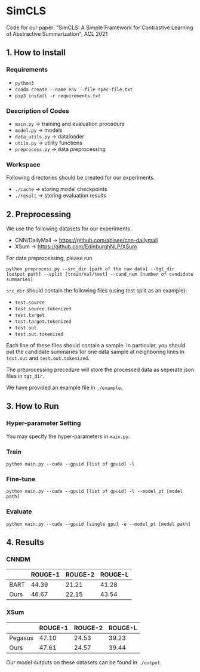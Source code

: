 # SimCLS
Code for our paper:
"SimCLS: A Simple Framework for Contrastive Learning of Abstractive Summarization", ACL 2021

## 1. How to Install

### Requirements
- `python3`
- `conda create --name env --file spec-file.txt`
- `pip3 install -r requirements.txt`

### Description of Codes
- `main.py` -> training and evaluation procedure
- `model.py` -> models
- `data_utils.py` -> dataloader
- `utils.py` -> utility functions
- `preprocess.py` -> data preprocessing

### Workspace
Following directories should be created for our experiments.
- `./cache` -> storing model checkpoints
- `./result` -> storing evaluation results

## 2. Preprocessing
We use the following datasets for our experiments.

- CNN/DailyMail -> https://github.com/abisee/cnn-dailymail
- XSum -> https://github.com/EdinburghNLP/XSum

For data preprocessing, please run
```
python preprocess.py --src_dir [path of the raw data] --tgt_dir [output path] --split [train/val/test] --cand_num [number of candidate summaries]
```
`src_dir` should contain the following files (using test split as an example):
- `test.source`
- `test.source.tokenized`
- `test.target`
- `test.target.tokenized`
- `test.out`
- `test.out.tokenized`

Each line of these files should contain a sample. In particular, you should put the candidate summaries for one data sample at neighboring lines in `test.out` and `test.out.tokenized`.

The preprocessing precedure will store the processed data as seperate json files in `tgt_dir`.

We have provided an example file in `./example`.

## 3. How to Run

### Hyper-parameter Setting
You may specify the hyper-parameters in `main.py`.
### Train
```
python main.py --cuda --gpuid [list of gpuid] -l
```
### Fine-tune
```
python main.py --cuda --gpuid [list of gpuid] -l --model_pt [model path]
```
### Evaluate
```
python main.py --cuda --gpuid [single gpu] -e --model_pt [model path]
```


## 4. Results

### CNNDM
|          | ROUGE-1 | ROUGE-2 | ROUGE-L |
|----------|---------|---------|---------|
| BART     | 44.39   | 21.21   | 41.28   |
| Ours     | 46.67   | 22.15   | 43.54   |

### XSum
|          | ROUGE-1 | ROUGE-2 | ROUGE-L |
|----------|---------|---------|---------|
| Pegasus  | 47.10   | 24.53   | 39.23   |
| Ours     | 47.61   | 24.57   | 39.44   |

Our model outputs on these datasets can be found in `./output`.
